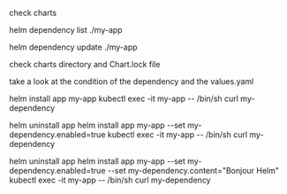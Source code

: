 
check charts

helm dependency list ./my-app 

helm dependency update ./my-app

check charts directory and Chart.lock file

take a look at the condition of the dependency and the values.yaml

helm install app my-app 
kubectl exec -it my-app -- /bin/sh
curl my-dependency

helm uninstall app
helm install app my-app --set my-dependency.enabled=true
kubectl exec -it my-app -- /bin/sh
curl my-dependency

helm uninstall app
helm install app my-app --set my-dependency.enabled=true --set my-dependency.content="Bonjour Helm"
kubectl exec -it my-app -- /bin/sh
curl my-dependency
